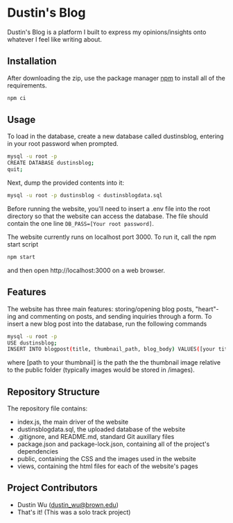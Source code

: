 # Dustin's Blog

Dustin's Blog is a platform I built to express my opinions/insights onto whatever I feel like writing about.

## Installation

After downloading the zip, use the package manager [npm](https://www.npmjs.com/get-npm) to install all of the requirements.
```bash
npm ci
```

## Usage

To load in the database, create a new database called dustinsblog, entering in your root password when prompted.
```bash
mysql -u root -p
CREATE DATABASE dustinsblog;
quit;
```
Next, dump the provided contents into it:
```bash
mysql -u root -p dustinsblog < dustinsblogdata.sql
```
Before running the website, you'll need to insert a .env file into the root directory so that the website can access the database. The file should contain the one line
`DB_PASS=[Your root password]`.

The website currently runs on localhost port 3000. To run it, call the npm start script
```bash
npm start
```
and then open http://localhost:3000 on a web browser.

## Features

The website has three main features: storing/opening blog posts, "heart"-ing and commenting on posts, and sending inquiries through a form. To insert a new blog post into the database, run the following commands
```bash
mysql -u root -p
USE dustinsblog;
INSERT INTO blogpost(title, thumbnail_path, blog_body) VALUES([your title], [path to your thumbnail], [your blog body])
```
where [path to your thumbnail] is the path the the thumbnail image relative to the public folder (typically images would be stored in /images).

## Repository Structure

The repository file contains: 
* index.js, the main driver of the website
* dustinsblogdata.sql, the uploaded database of the website
* .gitignore, and README.md, standard Git auxillary files
* package.json and package-lock.json, containing all of the project's dependencies
* public, containing the CSS and the images used in the website
* views, containing the html files for each of the website's pages

## Project Contributors
* Dustin Wu (dustin_wu@brown.edu)
* That's it! (This was a solo track project) 

